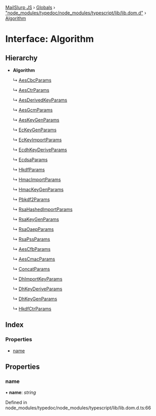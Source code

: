 [MailSlurp JS](../README.md) › [Globals](../globals.md) › ["node_modules/typedoc/node_modules/typescript/lib/lib.dom.d"](../modules/_node_modules_typedoc_node_modules_typescript_lib_lib_dom_d_.md) › [Algorithm](_node_modules_typedoc_node_modules_typescript_lib_lib_dom_d_.algorithm.md)

# Interface: Algorithm

## Hierarchy

* **Algorithm**

  ↳ [AesCbcParams](_node_modules_typedoc_node_modules_typescript_lib_lib_dom_d_.aescbcparams.md)

  ↳ [AesCtrParams](_node_modules_typedoc_node_modules_typescript_lib_lib_dom_d_.aesctrparams.md)

  ↳ [AesDerivedKeyParams](_node_modules_typedoc_node_modules_typescript_lib_lib_dom_d_.aesderivedkeyparams.md)

  ↳ [AesGcmParams](_node_modules_typedoc_node_modules_typescript_lib_lib_dom_d_.aesgcmparams.md)

  ↳ [AesKeyGenParams](_node_modules_typedoc_node_modules_typescript_lib_lib_dom_d_.aeskeygenparams.md)

  ↳ [EcKeyGenParams](_node_modules_typedoc_node_modules_typescript_lib_lib_dom_d_.eckeygenparams.md)

  ↳ [EcKeyImportParams](_node_modules_typedoc_node_modules_typescript_lib_lib_dom_d_.eckeyimportparams.md)

  ↳ [EcdhKeyDeriveParams](_node_modules_typedoc_node_modules_typescript_lib_lib_dom_d_.ecdhkeyderiveparams.md)

  ↳ [EcdsaParams](_node_modules_typedoc_node_modules_typescript_lib_lib_dom_d_.ecdsaparams.md)

  ↳ [HkdfParams](_node_modules_typedoc_node_modules_typescript_lib_lib_dom_d_.hkdfparams.md)

  ↳ [HmacImportParams](_node_modules_typedoc_node_modules_typescript_lib_lib_dom_d_.hmacimportparams.md)

  ↳ [HmacKeyGenParams](_node_modules_typedoc_node_modules_typescript_lib_lib_dom_d_.hmackeygenparams.md)

  ↳ [Pbkdf2Params](_node_modules_typedoc_node_modules_typescript_lib_lib_dom_d_.pbkdf2params.md)

  ↳ [RsaHashedImportParams](_node_modules_typedoc_node_modules_typescript_lib_lib_dom_d_.rsahashedimportparams.md)

  ↳ [RsaKeyGenParams](_node_modules_typedoc_node_modules_typescript_lib_lib_dom_d_.rsakeygenparams.md)

  ↳ [RsaOaepParams](_node_modules_typedoc_node_modules_typescript_lib_lib_dom_d_.rsaoaepparams.md)

  ↳ [RsaPssParams](_node_modules_typedoc_node_modules_typescript_lib_lib_dom_d_.rsapssparams.md)

  ↳ [AesCfbParams](_node_modules_typedoc_node_modules_typescript_lib_lib_dom_d_.aescfbparams.md)

  ↳ [AesCmacParams](_node_modules_typedoc_node_modules_typescript_lib_lib_dom_d_.aescmacparams.md)

  ↳ [ConcatParams](_node_modules_typedoc_node_modules_typescript_lib_lib_dom_d_.concatparams.md)

  ↳ [DhImportKeyParams](_node_modules_typedoc_node_modules_typescript_lib_lib_dom_d_.dhimportkeyparams.md)

  ↳ [DhKeyDeriveParams](_node_modules_typedoc_node_modules_typescript_lib_lib_dom_d_.dhkeyderiveparams.md)

  ↳ [DhKeyGenParams](_node_modules_typedoc_node_modules_typescript_lib_lib_dom_d_.dhkeygenparams.md)

  ↳ [HkdfCtrParams](_node_modules_typedoc_node_modules_typescript_lib_lib_dom_d_.hkdfctrparams.md)

## Index

### Properties

* [name](_node_modules_typedoc_node_modules_typescript_lib_lib_dom_d_.algorithm.md#name)

## Properties

###  name

• **name**: *string*

Defined in node_modules/typedoc/node_modules/typescript/lib/lib.dom.d.ts:66
